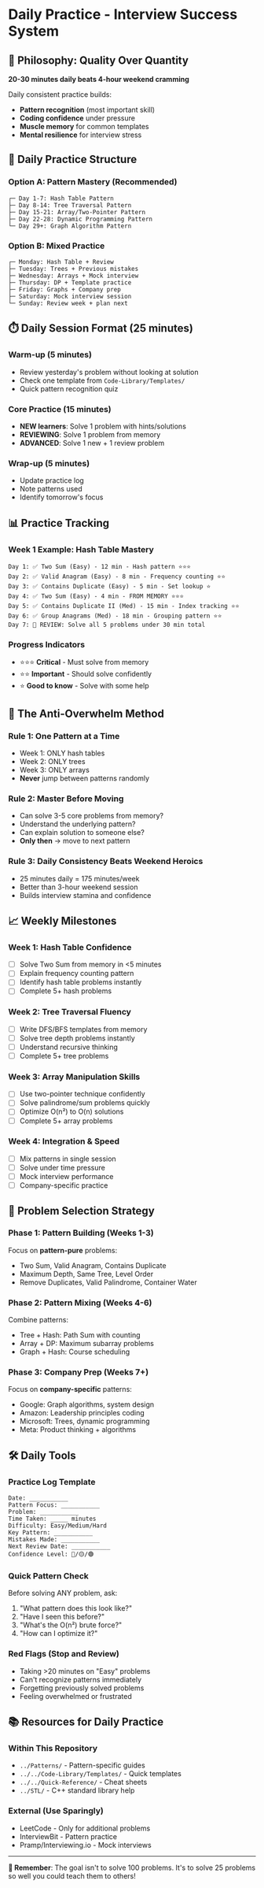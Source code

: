 # Daily Practice - Interview Success System

## 🎯 Philosophy: Quality Over Quantity
**20-30 minutes daily beats 4-hour weekend cramming**

Daily consistent practice builds:
- **Pattern recognition** (most important skill)
- **Coding confidence** under pressure
- **Muscle memory** for common templates
- **Mental resilience** for interview stress

## 📅 Daily Practice Structure

### Option A: Pattern Mastery (Recommended)
```
┌─ Day 1-7: Hash Table Pattern
├─ Day 8-14: Tree Traversal Pattern  
├─ Day 15-21: Array/Two-Pointer Pattern
├─ Day 22-28: Dynamic Programming Pattern
└─ Day 29+: Graph Algorithm Pattern
```

### Option B: Mixed Practice
```
┌─ Monday: Hash Table + Review
├─ Tuesday: Trees + Previous mistakes
├─ Wednesday: Arrays + Mock interview
├─ Thursday: DP + Template practice
├─ Friday: Graphs + Company prep
├─ Saturday: Mock interview session
└─ Sunday: Review week + plan next
```

## ⏱️ Daily Session Format (25 minutes)

### Warm-up (5 minutes)
- Review yesterday's problem without looking at solution
- Check one template from `Code-Library/Templates/`
- Quick pattern recognition quiz

### Core Practice (15 minutes)
- **NEW learners**: Solve 1 problem with hints/solutions
- **REVIEWING**: Solve 1 problem from memory 
- **ADVANCED**: Solve 1 new + 1 review problem

### Wrap-up (5 minutes)  
- Update practice log
- Note patterns used
- Identify tomorrow's focus

## 📊 Practice Tracking

### Week 1 Example: Hash Table Mastery
```
Day 1: ✅ Two Sum (Easy) - 12 min - Hash pattern ⭐⭐⭐
Day 2: ✅ Valid Anagram (Easy) - 8 min - Frequency counting ⭐⭐
Day 3: ✅ Contains Duplicate (Easy) - 5 min - Set lookup ⭐
Day 4: ✅ Two Sum (Easy) - 4 min - FROM MEMORY ⭐⭐⭐
Day 5: ✅ Contains Duplicate II (Med) - 15 min - Index tracking ⭐⭐
Day 6: ✅ Group Anagrams (Med) - 18 min - Grouping pattern ⭐⭐
Day 7: 📝 REVIEW: Solve all 5 problems under 30 min total
```

### Progress Indicators
- ⭐⭐⭐ **Critical** - Must solve from memory
- ⭐⭐ **Important** - Should solve confidently  
- ⭐ **Good to know** - Solve with some help

## 🔄 The Anti-Overwhelm Method

### Rule 1: One Pattern at a Time
- Week 1: ONLY hash tables
- Week 2: ONLY trees
- Week 3: ONLY arrays
- **Never** jump between patterns randomly

### Rule 2: Master Before Moving
- Can solve 3-5 core problems from memory?
- Understand the underlying pattern?
- Can explain solution to someone else?
- **Only then** → move to next pattern

### Rule 3: Daily Consistency Beats Weekend Heroics
- 25 minutes daily = 175 minutes/week
- Better than 3-hour weekend session
- Builds interview stamina and confidence

## 📈 Weekly Milestones

### Week 1: Hash Table Confidence
- [ ] Solve Two Sum from memory in <5 minutes
- [ ] Explain frequency counting pattern
- [ ] Identify hash table problems instantly
- [ ] Complete 5+ hash problems

### Week 2: Tree Traversal Fluency  
- [ ] Write DFS/BFS templates from memory
- [ ] Solve tree depth problems instantly
- [ ] Understand recursive thinking
- [ ] Complete 5+ tree problems

### Week 3: Array Manipulation Skills
- [ ] Use two-pointer technique confidently
- [ ] Solve palindrome/sum problems quickly
- [ ] Optimize O(n²) to O(n) solutions
- [ ] Complete 5+ array problems

### Week 4: Integration & Speed
- [ ] Mix patterns in single session
- [ ] Solve under time pressure
- [ ] Mock interview performance
- [ ] Company-specific practice

## 🎯 Problem Selection Strategy

### Phase 1: Pattern Building (Weeks 1-3)
Focus on **pattern-pure** problems:
- Two Sum, Valid Anagram, Contains Duplicate
- Maximum Depth, Same Tree, Level Order
- Remove Duplicates, Valid Palindrome, Container Water

### Phase 2: Pattern Mixing (Weeks 4-6)
Combine patterns:
- Tree + Hash: Path Sum with counting
- Array + DP: Maximum subarray problems
- Graph + Hash: Course scheduling

### Phase 3: Company Prep (Weeks 7+)
Focus on **company-specific** patterns:
- Google: Graph algorithms, system design
- Amazon: Leadership principles coding
- Microsoft: Trees, dynamic programming
- Meta: Product thinking + algorithms

## 🛠️ Daily Tools

### Practice Log Template
```
Date: ___________
Pattern Focus: ___________
Problem: ___________
Time Taken: _____ minutes
Difficulty: Easy/Medium/Hard
Key Pattern: ___________
Mistakes Made: ___________
Next Review Date: ___________
Confidence Level: 🔴/🟡/🟢
```

### Quick Pattern Check
Before solving ANY problem, ask:
1. "What pattern does this look like?"
2. "Have I seen this before?"
3. "What's the O(n²) brute force?"
4. "How can I optimize it?"

### Red Flags (Stop and Review)
- Taking >20 minutes on "Easy" problems
- Can't recognize patterns immediately  
- Forgetting previously solved problems
- Feeling overwhelmed or frustrated

## 📚 Resources for Daily Practice

### Within This Repository
- `../Patterns/` - Pattern-specific guides
- `../../Code-Library/Templates/` - Quick templates
- `../../Quick-Reference/` - Cheat sheets
- `../STL/` - C++ standard library help

### External (Use Sparingly)
- LeetCode - Only for additional problems
- InterviewBit - Pattern practice
- Pramp/Interviewing.io - Mock interviews

---

**🎯 Remember**: The goal isn't to solve 100 problems. It's to solve 25 problems so well you could teach them to others! 